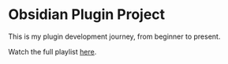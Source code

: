 # Obsidian Plugin Project

This is my plugin development journey, from beginner to present.

Watch the full playlist [here](https://www.youtube.com/playlist?list=PLsGUqkzkaMO9CkxxJwHSxDKIavfeFDuzP).
